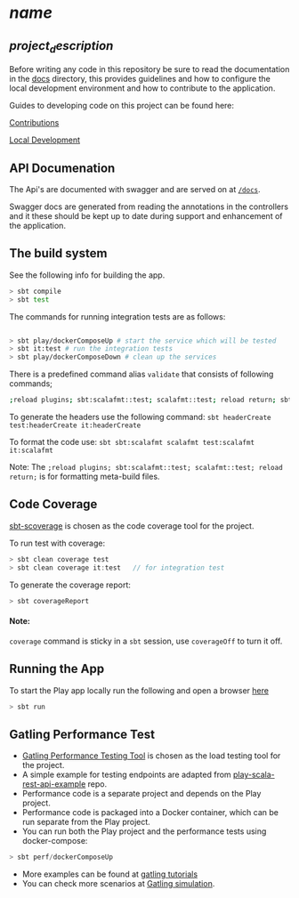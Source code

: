 # $name$

## $project_description$

Before writing any code in this repository be sure to read the documentation in the [docs](./doc) directory, this
provides guidelines and how to configure the local development environment and how to contribute to the application.

Guides to developing code on this project can be found here:

[Contributions](./doc/contribution.md)

[Local Development](./doc/localDevelopment.md)

## API Documenation

The Api's are documented with swagger and are served on at [`/docs`](http://localhost:9000/docs/).

Swagger docs are generated from reading the annotations in the controllers and it these should be kept up to date during
support and enhancement of the application.

## The build system

See the following info for building the app.

```bash
> sbt compile
> sbt test
```

The commands for running integration tests are as follows:

```bash

> sbt play/dockerComposeUp # start the service which will be tested
> sbt it:test # run the integration tests
> sbt play/dockerComposeDown # clean up the services
```

There is a predefined command alias `validate` that consists of
following commands;

```bash
;reload plugins; sbt:scalafmt::test; scalafmt::test; reload return; sbt:scalafmt::test; scalafmt::test; test:scalafmt::test; it:scalafmt::test; scalastyle; test:scalastyle; it:scalastyle; headerCheck; test:headerCheck; it:headerCheck
```

To generate the headers use the following command: `sbt headerCreate test:headerCreate it:headerCreate`

To format the code use: `sbt sbt:scalafmt scalafmt test:scalafmt it:scalafmt`

Note: The `;reload plugins; sbt:scalafmt::test; scalafmt::test; reload return;` is for formatting
meta-build files.

## Code Coverage

[sbt-scoverage](https://github.com/scoverage/sbt-scoverage) is chosen as the code coverage tool for the project.

To run test with coverage:
```scala
> sbt clean coverage test
> sbt clean coverage it:test   // for integration test
```

To generate the coverage report:
```scala
> sbt coverageReport
```

#### Note:

`coverage` command is sticky in a `sbt` session, use `coverageOff` to turn it off.

## Running the App

To start the Play app locally run the following and open a browser [here](http://localhost:9000)

```bash
> sbt run
```

## Gatling Performance Test

- [Gatling Performance Testing Tool](http://gatling.io/) is chosen as the load testing tool for the project.
- A simple example for testing endpoints are adapted from
  [play-scala-rest-api-example](https://github.com/playframework/play-scala-rest-api-example) repo.
- Performance code is a separate project and depends on the Play project.
- Performance code is packaged into a Docker container, which can be run separate from the Play project.
- You can run both the Play project and the performance tests using docker-compose:
```scala
> sbt perf/dockerComposeUp
```
- More examples can be found at [gatling tutorials](http://gatling.io/docs/current/advanced_tutorial/#advanced-tutorial)
- You can check more scenarios at
  [Gatling simulation](http://gatling.io/docs/2.2.2/general/simulation_structure.html#simulation-structure).
